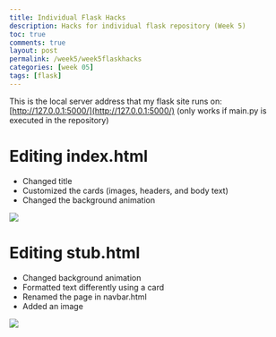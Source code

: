 ```yaml
---
title: Individual Flask Hacks
description: Hacks for individual flask repository (Week 5) 
toc: true
comments: true
layout: post
permalink: /week5/week5flaskhacks
categories: [week 05]
tags: [flask]
---
```



This is the local server address that my flask site runs on: [http://127.0.0.1:5000/](http://127.0.0.1:5000/) (only works if main.py is executed in the repository)

# Editing index.html
- Changed title
- Customized the cards (images, headers, and body text)
- Changed the background animation

![]({{site.baseurl}}/images/flaskindexhtml.jpg)

# Editing stub.html
- Changed background animation
- Formatted text differently using a card
- Renamed the page in navbar.html
- Added an image

![]({{site.baseurl}}/images/stubhtmledits.jpg)